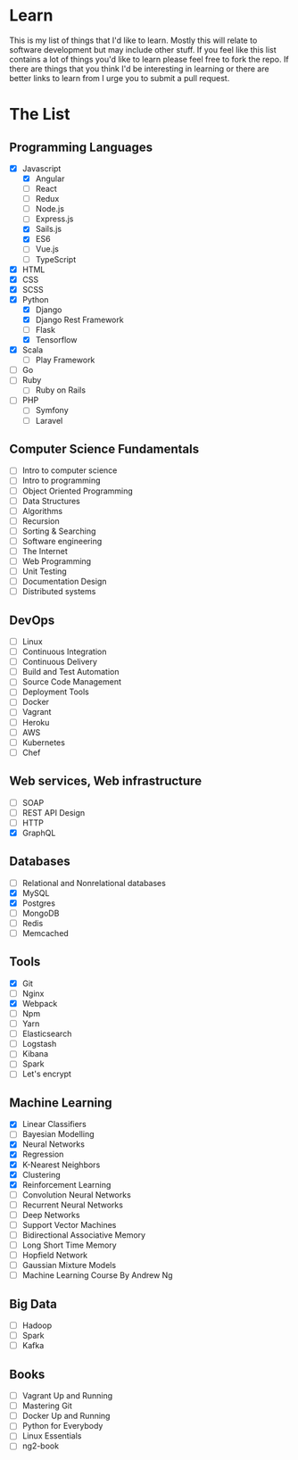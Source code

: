 # Learn
This is my list of things that I'd like to learn. Mostly this will relate to software development but may include other stuff. If you feel like this list contains a lot of things you'd like to learn please feel free to fork the repo. If there are things that you think I'd be interesting in learning or there are better links to learn from I urge you to submit a pull request.

# The List

## Programming Languages

- [x] Javascript
  - [x] Angular
  - [ ] React
  - [ ] Redux
  - [ ] Node.js
  - [ ] Express.js
  - [x] Sails.js
  - [x] ES6
  - [ ] Vue.js
  - [ ] TypeScript
- [x] HTML
- [x] CSS
- [x] SCSS
- [x] Python
  - [x] Django
  - [x] Django Rest Framework
  - [ ] Flask
  - [x] Tensorflow
- [x] Scala
  - [ ] Play Framework
- [ ] Go
- [ ] Ruby
  - [ ] Ruby on Rails
- [ ] PHP
  - [ ] Symfony
  - [ ] Laravel

## Computer Science Fundamentals

- [ ] Intro to computer science
- [ ] Intro to programming
- [ ] Object Oriented Programming
- [ ] Data Structures
- [ ] Algorithms
- [ ] Recursion
- [ ] Sorting & Searching
- [ ] Software engineering
- [ ] The Internet
- [ ] Web Programming
- [ ] Unit Testing
- [ ] Documentation Design
- [ ] Distributed systems

## DevOps

- [ ] Linux
- [ ] Continuous Integration
- [ ] Continuous Delivery
- [ ] Build and Test Automation
- [ ] Source Code Management
- [ ] Deployment Tools
- [ ] Docker
- [ ] Vagrant
- [ ] Heroku
- [ ] AWS
- [ ] Kubernetes
- [ ] Chef

## Web services, Web infrastructure

- [ ] SOAP
- [ ] REST API Design
- [ ] HTTP
- [x] GraphQL

## Databases

- [ ] Relational and Nonrelational databases
- [x] MySQL 
- [x] Postgres
- [ ] MongoDB
- [ ] Redis
- [ ] Memcached

## Tools

- [x] Git
- [ ] Nginx
- [x] Webpack
- [ ] Npm
- [ ] Yarn
- [ ] Elasticsearch
- [ ] Logstash
- [ ] Kibana
- [ ] Spark
- [ ] Let's encrypt

## Machine Learning

- [x] Linear Classifiers
- [ ] Bayesian Modelling
- [x] Neural Networks
- [x] Regression
- [x] K-Nearest Neighbors
- [x] Clustering
- [x] Reinforcement Learning
- [ ] Convolution Neural Networks
- [ ] Recurrent Neural Networks
- [ ] Deep Networks
- [ ] Support Vector Machines
- [ ] Bidirectional Associative Memory
- [ ] Long Short Time Memory
- [ ] Hopfield Network
- [ ] Gaussian Mixture Models
- [ ] Machine Learning Course By Andrew Ng

## Big Data

- [ ] Hadoop
- [ ] Spark
- [ ] Kafka

## Books

- [ ] Vagrant Up and Running
- [ ] Mastering Git
- [ ] Docker Up and Running
- [ ] Python for Everybody
- [ ] Linux Essentials
- [ ] ng2-book
